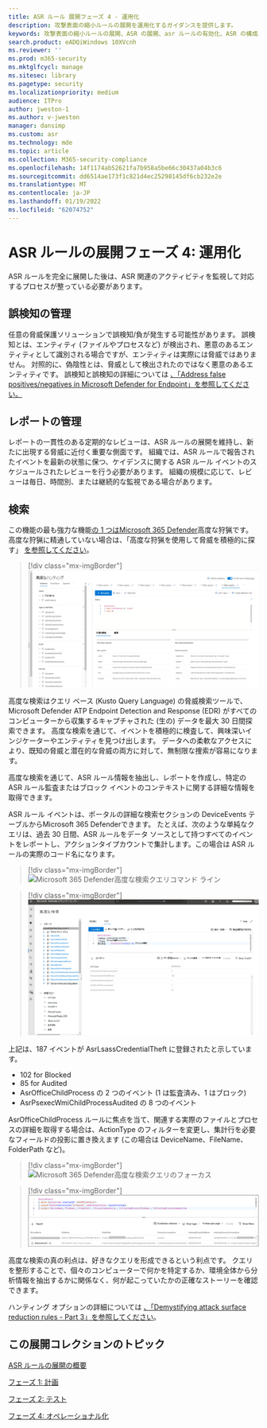 ```yaml
---
title: ASR ルール 展開フェーズ 4 - 運用化
description: 攻撃表面の縮小ルールの展開を運用化するガイダンスを提供します。
keywords: 攻撃表面の縮小ルールの展開、ASR の展開、asr ルールの有効化、ASR の構成、ホスト侵入防止システム、保護ルール、悪用防止ルール、感染防止ルール、Microsoft Defender for Endpoint、CONFIGURE ASR ルール
search.product: eADQiWindows 10XVcnh
ms.reviewer: ''
ms.prod: m365-security
ms.mktglfcycl: manage
ms.sitesec: library
ms.pagetype: security
ms.localizationpriority: medium
audience: ITPro
author: jweston-1
ms.author: v-jweston
manager: dansimp
ms.custom: asr
ms.technology: mde
ms.topic: article
ms.collection: M365-security-compliance
ms.openlocfilehash: 14f1174ab52621fa7b958a5be66c30437a04b3c6
ms.sourcegitcommit: dd6514ae173f1c821d4ec25298145df6cb232e2e
ms.translationtype: MT
ms.contentlocale: ja-JP
ms.lasthandoff: 01/19/2022
ms.locfileid: "62074752"
---
```

# <a name="asr-rules-deployment-phase-4-operationalize"></a>ASR ルールの展開フェーズ 4: 運用化

ASR ルールを完全に展開した後は、ASR 関連のアクティビティを監視して対応するプロセスが整っている必要があります。

## <a name="manage-false-positives"></a>誤検知の管理

任意の脅威保護ソリューションで誤検知/負が発生する可能性があります。 誤検知とは、エンティティ (ファイルやプロセスなど) が検出され、悪意のあるエンティティとして識別される場合ですが、エンティティは実際には脅威ではありません。 対照的に、偽陰性とは、脅威として検出されたのではなく悪意のあるエンティティです。 誤検知と誤検知の詳細については [、「Address false positives/negatives in Microsoft Defender for Endpoint」を参照してください。](defender-endpoint-false-positives-negatives.md)

## <a name="keeping-up-with-reports"></a>レポートの管理

レポートの一貫性のある定期的なレビューは、ASR ルールの展開を維持し、新たに出現する脅威に近付く重要な側面です。 組織では、ASR ルールで報告されたイベントを最新の状態に保つ、ケイデンスに関する ASR ルール イベントのスケジュールされたレビューを行う必要があります。 組織の規模に応じて、レビューは毎日、時間別、または継続的な監視である場合があります。

## <a name="hunting"></a>検索

この機能の最も強力な機能[の 1 つはMicrosoft 365 Defender](https://security.microsoft.com)高度な狩猟です。 高度な狩猟に精通していない場合は、「高度な狩猟を使用して脅威を積極的に探す」 [を参照してください](/windows/security/threat-protection/microsoft-defender-atp/advanced-hunting-overview)。

> [!div class="mx-imgBorder"]
> ![Microsoft 365 Defender高度な検索](images/asr-defender365-advanced-hunting2.png)

高度な検索はクエリ ベース (Kusto Query Language) の脅威検索ツールで、Microsoft Defender ATP Endpoint Detection and Response (EDR) がすべてのコンピューターから収集するキャプチャされた (生の) データを最大 30 日間探索できます。 高度な検索を通じて、イベントを積極的に検査して、興味深いインジケーターやエンティティを見つけ出します。 データへの柔軟なアクセスにより、既知の脅威と潜在的な脅威の両方に対して、無制限な捜索が容易になります。

高度な検索を通じて、ASR ルール情報を抽出し、レポートを作成し、特定の ASR ルール監査またはブロック イベントのコンテキストに関する詳細な情報を取得できます。

 ASR ルール イベントは、ポータルの詳細な検索セクションの DeviceEvents テーブルからMicrosoft 365 Defenderできます。 たとえば、次のような単純なクエリは、過去 30 日間、ASR ルールをデータ ソースとして持つすべてのイベントをレポートし、アクションタイプカウントで集計します。この場合は ASR ルールの実際のコード名になります。

> [!div class="mx-imgBorder"]
> ![Microsoft 365 Defender高度な検索クエリコマンド ライン](images/asr-defender365-advanced-hunting3.png)

> [!div class="mx-imgBorder"]
> ![Microsoft 365 Defender高度な検索クエリの結果](images/asr-defender365-advanced-hunting4.png)

上記は、187 イベントが AsrLsassCredentialTheft に登録されたと示しています。

- 102 for Blocked
- 85 for Audited
- AsrOfficeChildProcess の 2 つのイベント (1 は監査済み、1 はブロック)
- AsrPsexecWmiChildProcessAudited の 8 つのイベント

AsrOfficeChildProcess ルールに焦点を当て、関連する実際のファイルとプロセスの詳細を取得する場合は、ActionType のフィルターを変更し、集計行を必要なフィールドの投影に置き換えます (この場合は DeviceName、FileName、FolderPath など)。

> [!div class="mx-imgBorder"]
> ![Microsoft 365 Defender高度な検索クエリのフォーカス](images/asr-defender365-advanced-hunting4b.png)

> [!div class="mx-imgBorder"]
> ![Microsoft 365 Defender高度な検索クエリに焦点を当てた結果](images/asr-defender365-advanced-hunting5b.png)

高度な検索の真の利点は、好きなクエリを形成できるという利点です。 クエリを整形することで、個々のコンピューターで何かを特定するか、環境全体から分析情報を抽出するかに関係なく、何が起こっていたかの正確なストーリーを確認できます。

ハンティング オプションの詳細については [、「Demystifying attack surface reduction rules - Part 3」を参照してください](https://techcommunity.microsoft.com/t5/microsoft-defender-for-endpoint/demystifying-attack-surface-reduction-rules-part-3/ba-p/1360968)。

## <a name="topics-in-this-deployment-collection"></a>この展開コレクションのトピック

[ASR ルールの展開の概要](attack-surface-reduction-rules-deployment.md)

[フェーズ 1: 計画](attack-surface-reduction-rules-deployment-phase-1.md)

[フェーズ 2: テスト](attack-surface-reduction-rules-deployment-phase-2.md)

[フェーズ 4: オペレーショナル化](attack-surface-reduction-rules-deployment-phase-4.md)
